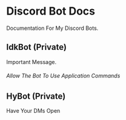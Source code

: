 # Discord Bot Docs
Documentation For My Discord Bots.
## IdkBot (Private)
Important Message.
###### *Allow The Bot To Use Application Commands*
## HyBot (Private)
Have Your DMs Open
